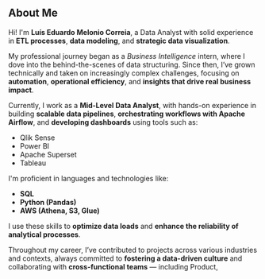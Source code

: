 ## About Me

Hi! I'm **Luís Eduardo Melonio Correia**, a Data Analyst with solid experience in **ETL processes**, **data modeling**, and **strategic data visualization**.

My professional journey began as a *Business Intelligence* intern, where I dove into the behind-the-scenes of data structuring. Since then, I’ve grown technically and taken on increasingly complex challenges, focusing on **automation**, **operational efficiency**, and **insights that drive real business impact**.

Currently, I work as a **Mid-Level Data Analyst**, with hands-on experience in building **scalable data pipelines**, **orchestrating workflows with Apache Airflow**, and **developing dashboards** using tools such as:

- Qlik Sense  
- Power BI  
- Apache Superset  
- Tableau  

I'm proficient in languages and technologies like:

- **SQL**
- **Python (Pandas)**
- **AWS (Athena, S3, Glue)**

I use these skills to **optimize data loads** and **enhance the reliability of analytical processes**.

Throughout my career, I’ve contributed to projects across various industries and contexts, always committed to **fostering a data-driven culture** and collaborating with **cross-functional teams** — including Product,

